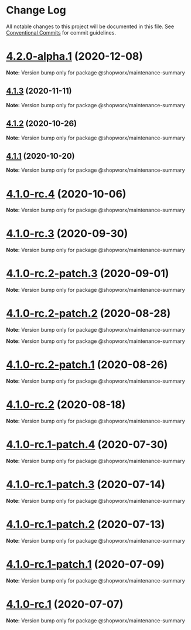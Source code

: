 # Change Log

All notable changes to this project will be documented in this file.
See [Conventional Commits](https://conventionalcommits.org) for commit guidelines.

# [4.2.0-alpha.1](https://bitbucket.org/entrib/shopworx/compare/v4.1.3...v4.2.0-alpha.1) (2020-12-08)

**Note:** Version bump only for package @shopworx/maintenance-summary





## [4.1.3](https://bitbucket.org/entrib/shopworx/compare/v4.1.2...v4.1.3) (2020-11-11)

**Note:** Version bump only for package @shopworx/maintenance-summary





## [4.1.2](https://bitbucket.org/entrib/shopworx/compare/v4.1.1...v4.1.2) (2020-10-26)

**Note:** Version bump only for package @shopworx/maintenance-summary





## [4.1.1](https://bitbucket.org/entrib/shopworx/compare/v4.1.0-rc.4...v4.1.1) (2020-10-20)

**Note:** Version bump only for package @shopworx/maintenance-summary





# [4.1.0-rc.4](https://bitbucket.org/entrib/shopworx/compare/v4.1.0-rc.3...v4.1.0-rc.4) (2020-10-06)

**Note:** Version bump only for package @shopworx/maintenance-summary





# [4.1.0-rc.3](https://bitbucket.org/entrib/shopworx/compare/v4.1.0-rc.2-patch.3...v4.1.0-rc.3) (2020-09-30)

**Note:** Version bump only for package @shopworx/maintenance-summary





# [4.1.0-rc.2-patch.3](https://bitbucket.org/entrib/shopworx/compare/v4.1.0-rc.2-patch.2...v4.1.0-rc.2-patch.3) (2020-09-01)

**Note:** Version bump only for package @shopworx/maintenance-summary





# [4.1.0-rc.2-patch.2](https://bitbucket.org/entrib/shopworx/compare/v4.1.0-rc.2-patch.1...v4.1.0-rc.2-patch.2) (2020-08-28)

**Note:** Version bump only for package @shopworx/maintenance-summary







**Note:** Version bump only for package @shopworx/maintenance-summary





# [4.1.0-rc.2-patch.1](https://bitbucket.org/entrib/shopworx/compare/v4.1.0-rc.2...v4.1.0-rc.2-patch.1) (2020-08-26)

**Note:** Version bump only for package @shopworx/maintenance-summary





# [4.1.0-rc.2](https://bitbucket.org/entrib/shopworx/compare/v4.1.0-rc.1-patch.4...v4.1.0-rc.2) (2020-08-18)

**Note:** Version bump only for package @shopworx/maintenance-summary





# [4.1.0-rc.1-patch.4](https://bitbucket.org/entrib/shopworx/compare/v4.1.0-rc.1-patch.3...v4.1.0-rc.1-patch.4) (2020-07-30)

**Note:** Version bump only for package @shopworx/maintenance-summary





# [4.1.0-rc.1-patch.3](https://bitbucket.org/entrib/shopworx/compare/v4.1.0-rc.1-patch.2...v4.1.0-rc.1-patch.3) (2020-07-14)

**Note:** Version bump only for package @shopworx/maintenance-summary





# [4.1.0-rc.1-patch.2](https://bitbucket.org/entrib/shopworx/compare/v4.1.0-rc.1-patch.1...v4.1.0-rc.1-patch.2) (2020-07-13)

**Note:** Version bump only for package @shopworx/maintenance-summary





# [4.1.0-rc.1-patch.1](https://bitbucket.org/entrib/shopworx/compare/v4.1.0-rc.1...v4.1.0-rc.1-patch.1) (2020-07-09)

**Note:** Version bump only for package @shopworx/maintenance-summary





# [4.1.0-rc.1](https://bitbucket.org/entrib/shopworx/compare/v4.1.0-beta.17...v4.1.0-rc.1) (2020-07-07)

**Note:** Version bump only for package @shopworx/maintenance-summary
